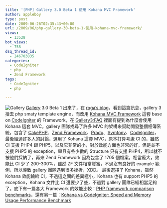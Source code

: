 ```yaml
---
title: '[PHP] Gallery 3.0 Beta 1 使用 Kohana MVC Framework'
author: appleboy
type: post
date: 2009-06-26T02:35:43+00:00
url: /2009/06/php-gallery-30-beta-1-使用-kohana-mvc-framework/
views:
  - 13528
bot_views:
  - 758
dsq_thread_id:
  - 246703835
categories:
  - CodeIgniter
  - php
  - Zend Framework
tags:
  - CodeIgniter
  - php

---
```

<img src="https://i0.wp.com/blog.wu-boy.com/wp-content/uploads/2009/06/logo.png?resize=329%2C131" alt="Gallery" title="Gallery" class="alignleft size-full wp-image-1487" srcset="https://i0.wp.com/blog.wu-boy.com/wp-content/uploads/2009/06/logo.png?w=329&ssl=1 329w, https://i0.wp.com/blog.wu-boy.com/wp-content/uploads/2009/06/logo.png?resize=300%2C119&ssl=1 300w" sizes="(max-width: 329px) 85vw, 329px" data-recalc-dims="1" /> [Gallery][1] 3.0 Beta 1 出來了，在 [roga’s blog][2]，看到這篇訊息，gallery 3 捨去 php smaty template engine，而改用 [Kohana MVC Framework][3] 這套 base on [CodeIgniter][4] 的 Framework，在 [Gallery3:FAQ][5] 裡面有提到為什麼會使用 Kohana 這套 MVC，gallery 團隊找尋了許多 MVC 的架構來幫助開發整個相簿系統，包含了 [CakePHP][6]、[Zend Framework][7]、[Prado][8]、[Symfony][9]、[CodeIgniter][10]，最後經過許多人的討論，選用了 Kohana 這套 MVC，原本打算考慮 CI 的，雖然 CI 支援 PHP4 跟 PHP5，以及它非常的小，對於效能方面也非常的好，但是並不支援 PHP5 的 exception，畢且有些少數的 Structure 只有支援 PHP4，所以就不被他們採納了，再來 Zend Framework 因為包含了 1705 個檔案，相當龐大，效能比 CI 少了 200-300%，雖然 ZF 文件相當豐富，不過沒有良好的 example 範例，所以導致 gallery 團隊遇到很多挫折，XDD。 最後選擇了 Kohana，雖然 Kohana 效能輸給 CI，不過這之間的差異極小，Kohana 也有 support PHP5 的 exception，Kohana 文件比 CI 還要少了些，不過對 gallery 團隊已經相當足夠了。底下有一篇各大 Framework 的效能比較：[PHP framework comparison benchmarks][11]，還有另一篇：[Kohana vs CodeIgniter: Speed and Memory Usage Performance Benchmark][12]

 [1]: http://gallery.menalto.com/
 [2]: http://blog.roga.tw/2009/06/10/2222
 [3]: http://www.kohanaphp.com/
 [4]: http://codeigniter.com
 [5]: http://codex.gallery2.org/Gallery3:FAQ#Why_did_you_choose_Kohana.3F
 [6]: http://cakephp.org/
 [7]: http://framework.zend.com/
 [8]: http://www.xisc.com/
 [9]: http://www.symfony-project.org/
 [10]: http://codeigniter.com/
 [11]: http://www.avnetlabs.com/php/php-framework-comparison-benchmarks
 [12]: http://www.beyondcoding.com/2008/03/25/kohana-vs-codeigniter-speed-and-memory-usage-performance-benchmark/